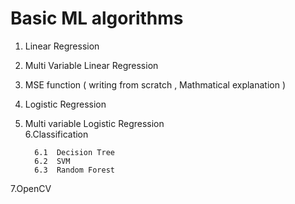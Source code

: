 # Basic ML algorithms #

1. Linear Regression<br>
2. Multi Variable Linear Regression<br>
3. MSE function ( writing from scratch , Mathmatical explanation )<br>
4. Logistic Regression<br>
5. Multi variable Logistic Regression<br>
6.Classification<br>

         6.1  Decision Tree
         6.2  SVM
         6.3  Random Forest
         
7.OpenCV
